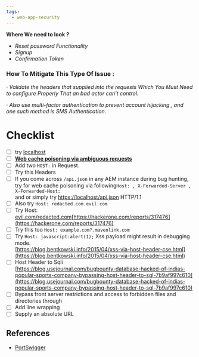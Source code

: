 ```yaml
---
tags:
  - web-app-security
---
```

**Where We need to look ?**

- _Reset password Functionality_
- _Signup_
- _Confirmation Token_

### **How To Mitigate This Type Of Issue :**

_· Validate the headers that supplied into the requests Which You Must Need to configure Properly That an bad actor can’t control._

_· Also use multi-factor authentication to prevent account hijacking , and one such method is SMS Authentication._

# Checklist

- [ ] try [localhost](http://localhost)
- [ ] [**Web cache poisoning via ambiguous requests**](https://portswigger.net/web-security/host-header/exploiting/lab-host-header-web-cache-poisoning-via-ambiguous-requests)
- [ ] Add two `HOST:` in Request.
- [ ] Try this Headers
- [ ] If you come across `/api.json` in any AEM instance during bug hunting, try for web cache poisoning via following`Host: , X-Forwarded-Server , X-Forwarded-Host:`  
    and or simply try [https://localhost/api.json](https://localhost/api.json) HTTP/1.1
- [ ] Also try `Host: redacted.com.evil.com`
- [ ] Try Host: [evil.com/redacted.com](http://evil.com/redacted.com)[https://hackerone.com/reports/317476](https://hackerone.com/reports/317476)
- [ ] Try this too `Host: example.com?.mavenlink.com`
- [ ] Try `Host: javascript:alert(1);` Xss payload might result in debugging mode.  
    [https://blog.bentkowski.info/2015/04/xss-via-host-header-cse.html](https://blog.bentkowski.info/2015/04/xss-via-host-header-cse.html)
- [ ] Host Header to Sqli  
    [https://blog.usejournal.com/bugbounty-database-hacked-of-indias-popular-sports-company-bypassing-host-header-to-sql-7b9af997c610](https://blog.usejournal.com/bugbounty-database-hacked-of-indias-popular-sports-company-bypassing-host-header-to-sql-7b9af997c610)
- [ ] Bypass front server restrictions and access to forbidden files and directories through
- [ ] Add line wrapping
- [ ] Supply an absolute URL

## References

- [PortSwigger](https://portswigger.net/web-security/host-header/exploiting)